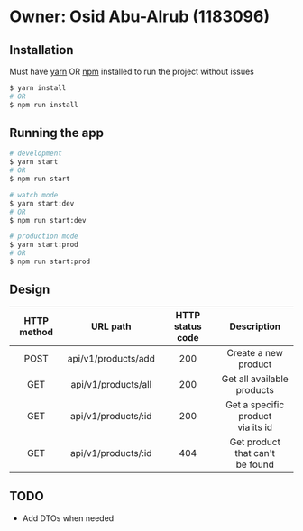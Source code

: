 # Owner: Osid Abu-Alrub (1183096)

## Installation

Must have [yarn](https://classic.yarnpkg.com/lang/en/docs/install/#windows-stable) OR [npm](https://nodejs.org/en/download/) installed to run the project without issues

```bash
$ yarn install
# OR
$ npm run install
```

## Running the app

```bash
# development
$ yarn start
# OR
$ npm run start

# watch mode
$ yarn start:dev
# OR
$ npm run start:dev

# production mode
$ yarn start:prod
# OR
$ npm run start:prod
```

## Design

| HTTP method |      URL path       | HTTP status code |             Description              |
| :---------: | :-----------------: | :--------------: | :----------------------------------: |
|    POST     | api/v1/products/add |       200        |         Create a new product         |
|     GET     | api/v1/products/all |       200        |    Get all available<br>products     |
|     GET     | api/v1/products/:id |       200        | Get a specific product<br>via its id |
|     GET     | api/v1/products/:id |       404        |  Get product that can't<br>be found  |

## TODO

- Add DTOs when needed 
